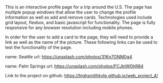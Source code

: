 
This is an interactive profile page for a trip around the U.S. The page has multiple popup windows that allow the user to change the profile information as well as add and remove cards. Technologies used include grid layout, flexbox, and basic javascript for functionality. The page is fully responsive for any browser resolution including mobile phones.  

In order for the user to add a card to the page, they will need to provide a link as well as the name of the picture. These following links can be used to test the functionality of the page.

name: Seattle
url: https://unsplash.com/photos/31Kn7ONM0g4

name: Palm Springs
url: https://unsplash.com/photos/FCJktW0hR84



Link to the project on github: https://highsmithkyle.github.io/web_project_4/

 